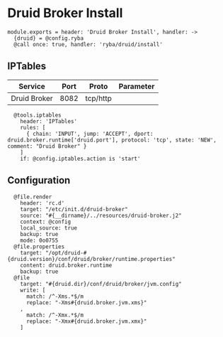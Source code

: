
# Druid Broker Install

    module.exports = header: 'Druid Broker Install', handler: ->
      {druid} = @config.ryba
      @call once: true, handler: 'ryba/druid/install'

## IPTables

| Service      | Port | Proto    | Parameter                   |
|--------------|------|----------|-----------------------------|
| Druid Broker | 8082 | tcp/http |                             |

      @tools.iptables
        header: 'IPTables'
        rules: [
          { chain: 'INPUT', jump: 'ACCEPT', dport: druid.broker.runtime['druid.port'], protocol: 'tcp', state: 'NEW', comment: "Druid Broker" }
        ]
        if: @config.iptables.action is 'start'

## Configuration

      @file.render
        header: 'rc.d'
        target: "/etc/init.d/druid-broker"
        source: "#{__dirname}/../resources/druid-broker.j2"
        context: @config
        local_source: true
        backup: true
        mode: 0o0755
      @file.properties
        target: "/opt/druid-#{druid.version}/conf/druid/broker/runtime.properties"
        content: druid.broker.runtime
        backup: true
      @file
        target: "#{druid.dir}/conf/druid/broker/jvm.config"
        write: [
          match: /^-Xms.*$/m
          replace: "-Xms#{druid.broker.jvm.xms}"
        ,
          match: /^-Xmx.*$/m
          replace: "-Xmx#{druid.broker.jvm.xmx}"
        ]
